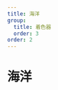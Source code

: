 ```yaml
---
title: 海洋
group:
  title: 着色器
  order: 3
order: 2
---
```


# 海洋

<code src="./demos/Ocean/index.tsx"></code>
